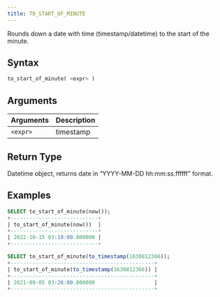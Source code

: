 ```yaml
---
title: TO_START_OF_MINUTE
---
```


Rounds down a date with time (timestamp/datetime) to the start of the minute.

## Syntax

```sql
to_start_of_minute( <expr> )
```

## Arguments

| Arguments   | Description |
| ----------- | ----------- |
| `<expr>` | timestamp |

## Return Type

Datetime object, returns date in “YYYY-MM-DD hh:mm:ss.ffffff” format.

## Examples

```sql
SELECT to_start_of_minute(now());
+----------------------------+
| to_start_of_minute(now())  |
+----------------------------+
| 2022-10-15 03:18:00.000000 |
+----------------------------+

SELECT to_start_of_minute(to_timestamp(1630812366));
+----------------------------------------------+
| to_start_of_minute(to_timestamp(1630812366)) |
+----------------------------------------------+
| 2021-09-05 03:26:00.000000                   |
+----------------------------------------------+
```

